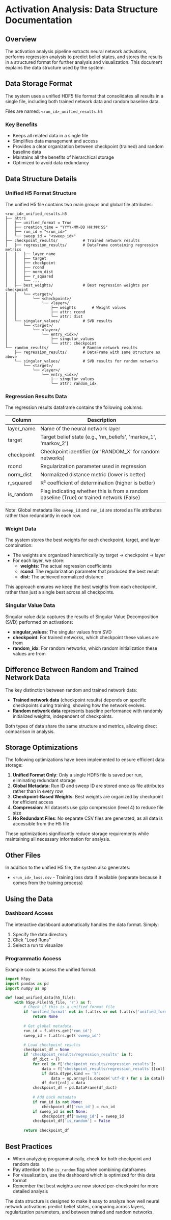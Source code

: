 # Activation Analysis: Data Structure Documentation

## Overview

The activation analysis pipeline extracts neural network activations, performs regression analysis to predict belief states, and stores the results in a structured format for further analysis and visualization. This document explains the data structure used by the system.

## Data Storage Format

The system uses a unified HDF5 file format that consolidates all results in a single file, including both trained network data and random baseline data.

Files are named: `<run_id>_unified_results.h5`

### Key Benefits

- Keeps all related data in a single file
- Simplifies data management and access
- Provides a clear organization between checkpoint (trained) and random baseline data
- Maintains all the benefits of hierarchical storage
- Optimized to avoid data redundancy

## Data Structure Details

### Unified H5 Format Structure

The unified H5 file contains two main groups and global file attributes:

```
<run_id>_unified_results.h5
├── attrs
│   ├── unified_format = True
│   ├── creation_time = "YYYY-MM-DD HH:MM:SS"
│   ├── run_id = "<run_id>"
│   └── sweep_id = "<sweep_id>"
├── checkpoint_results/           # Trained network results
│   ├── regression_results/       # DataFrame containing regression metrics
│   │   ├── layer_name
│   │   ├── target
│   │   ├── checkpoint
│   │   ├── rcond
│   │   ├── norm_dist
│   │   ├── r_squared
│   │   └── ...
│   ├── best_weights/             # Best regression weights per checkpoint
│   │   └── <target>/
│   │       └── <checkpoint>/
│   │           └── <layer>/
│   │               ├── weights       # Weight values
│   │               ├── attr: rcond
│   │               └── attr: dist
│   └── singular_values/          # SVD results
│       └── <target>/
│           └── <layer>/
│               └── entry_<idx>/
│                   ├── singular_values
│                   └── attr: checkpoint
└── random_results/               # Random network results
    ├── regression_results/       # DataFrame with same structure as above
    └── singular_values/          # SVD results for random networks
        └── <target>/
            └── <layer>/
                └── entry_<idx>/
                    ├── singular_values
                    └── attr: random_idx
```

### Regression Results Data

The regression results dataframe contains the following columns:

| Column      | Description |
|-------------|-------------|
| layer_name  | Name of the neural network layer |
| target      | Target belief state (e.g., 'nn_beliefs', 'markov_1', 'markov_2') |
| checkpoint  | Checkpoint identifier (or 'RANDOM_X' for random networks) |
| rcond       | Regularization parameter used in regression |
| norm_dist   | Normalized distance metric (lower is better) |
| r_squared   | R² coefficient of determination (higher is better) |
| is_random   | Flag indicating whether this is from a random baseline (True) or trained network (False) |

Note: Global metadata like `sweep_id` and `run_id` are stored as file attributes rather than redundantly in each row.

### Weight Data

The system stores the best weights for each checkpoint, target, and layer combination:

- The weights are organized hierarchically by target → checkpoint → layer
- For each layer, we store:
  - **weights**: The actual regression coefficients
  - **rcond**: The regularization parameter that produced the best result
  - **dist**: The achieved normalized distance

This approach ensures we keep the best weights from each checkpoint, rather than just a single best across all checkpoints.

### Singular Value Data

Singular value data captures the results of Singular Value Decomposition (SVD) performed on activations:

- **singular_values**: The singular values from SVD
- **checkpoint**: For trained networks, which checkpoint these values are from
- **random_idx**: For random networks, which random initialization these values are from

## Difference Between Random and Trained Network Data

The key distinction between random and trained network data:

- **Trained network data** (checkpoint results) depends on specific checkpoints during training, showing how the network evolves.
- **Random network data** represents baseline performance with randomly initialized weights, independent of checkpoints.

Both types of data share the same structure and metrics, allowing direct comparison in analysis.

## Storage Optimizations

The following optimizations have been implemented to ensure efficient data storage:

1. **Unified Format Only**: Only a single HDF5 file is saved per run, eliminating redundant storage
2. **Global Metadata**: Run ID and sweep ID are stored once as file attributes rather than in every row
3. **Checkpoint-Based Weights**: Best weights are organized by checkpoint for efficient access
4. **Compression**: All datasets use gzip compression (level 4) to reduce file size
5. **No Redundant Files**: No separate CSV files are generated, as all data is accessible from the H5 file

These optimizations significantly reduce storage requirements while maintaining all necessary information for analysis.

## Other Files

In addition to the unified H5 file, the system also generates:

- `<run_id>_loss.csv` - Training loss data if available (separate because it comes from the training process)

## Using the Data

### Dashboard Access

The interactive dashboard automatically handles the data format. Simply:

1. Specify the data directory
2. Click "Load Runs"
3. Select a run to visualize

### Programmatic Access

Example code to access the unified format:

```python
import h5py
import pandas as pd
import numpy as np

def load_unified_data(h5_file):
    with h5py.File(h5_file, 'r') as f:
        # Check if this is a unified format file
        if 'unified_format' not in f.attrs or not f.attrs['unified_format']:
            return None
            
        # Get global metadata
        run_id = f.attrs.get('run_id')
        sweep_id = f.attrs.get('sweep_id')
            
        # Load checkpoint results
        checkpoint_df = None
        if 'checkpoint_results/regression_results' in f:
            df_dict = {}
            for col in f['checkpoint_results/regression_results']:
                data = f['checkpoint_results/regression_results'][col][()]
                if data.dtype.kind == 'S':
                    data = np.array([s.decode('utf-8') for s in data])
                df_dict[col] = data
            checkpoint_df = pd.DataFrame(df_dict)
            
            # Add back metadata
            if run_id is not None:
                checkpoint_df['run_id'] = run_id
            if sweep_id is not None:
                checkpoint_df['sweep_id'] = sweep_id
            checkpoint_df['is_random'] = False
        
        return checkpoint_df
```

## Best Practices

- When analyzing programmatically, check for both checkpoint and random data
- Pay attention to the `is_random` flag when combining dataframes
- For visualization, use the dashboard which is optimized for this data format
- Remember that best weights are now stored per-checkpoint for more detailed analysis

The data structure is designed to make it easy to analyze how well neural network activations predict belief states, comparing across layers, regularization parameters, and between trained and random networks. 